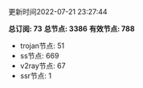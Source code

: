更新时间2022-07-21 23:27:44

**总订阅: 73**
**总节点: 3386**
**有效节点: 788**
- trojan节点: 51
- ss节点: 669
- v2ray节点: 67
- ssr节点: 1
